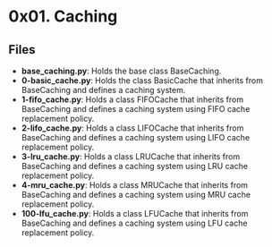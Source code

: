 # 0x01. Caching
## Files
- **base_caching.py**: Holds the base class BaseCaching.
- **0-basic_cache.py**: Holds the class BasicCache that inherits from BaseCaching and defines a caching system.
- **1-fifo_cache.py**: Holds a class FIFOCache that inherits from BaseCaching and defines a caching system using FIFO cache replacement policy.
- **2-lifo_cache.py**: Holds a class LIFOCache that inherits from BaseCaching and defines a caching system using LIFO cache replacement policy.
- **3-lru_cache.py**: Holds a class LRUCache that inherits from BaseCaching and defines a caching system using LRU cache replacement policy.
- **4-mru_cache.py**: Holds a class MRUCache that inherits from BaseCaching and defines a caching system using MRU cache replacement policy.
- **100-lfu_cache.py**: Holds a class LFUCache that inherits from BaseCaching and defines a caching system using LFU cache replacement policy.
